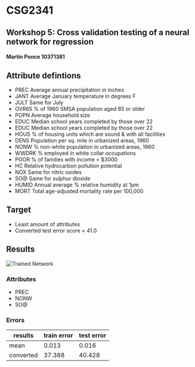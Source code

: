 # CSG2341

## Workshop 5: Cross validation testing of a neural network for regression

#### Martin Ponce 10371381

## Attribute defintions

- PREC   Average annual precipitation in inches
- JANT   Average January temperature in degrees F
- JULT   Same for July
- OVR65  % of 1960 SMSA population aged 65 or older
- POPN   Average household size
- EDUC   Median school years completed by those over 22
- EDUC   Median school years completed by those over 22
- HOUS   % of housing units which are sound & with all facilities
- DENS   Population per sq. mile in urbanized areas, 1960
- NONW   % non-white population in urbanized areas, 1960
- WWDRK  % employed in white collar occupations
- POOR   % of families with income < $3000
- HC     Relative hydrocarbon pollution potential
- NOX    Same for nitric oxides
- SO@    Same for sulphur dioxide
- HUMID  Annual average % relative humidity at 1pm
- MORT   Total age-adjusted mortality rate per 100,000

## Target

- Least amount of attributes
- Converted test error score < 41.0

<div class="page-break"></div>

## Results

![Trained Network](http://snag.gy/Ww1RG.jpg)

### Attributes

- PREC
- NONW
- SO@

### Errors

| results   | train error | test error |
|-----------|-------------|------------|
| mean      | 0.013       | 0.016      |
| converted | 37.388      | 40.428     |

